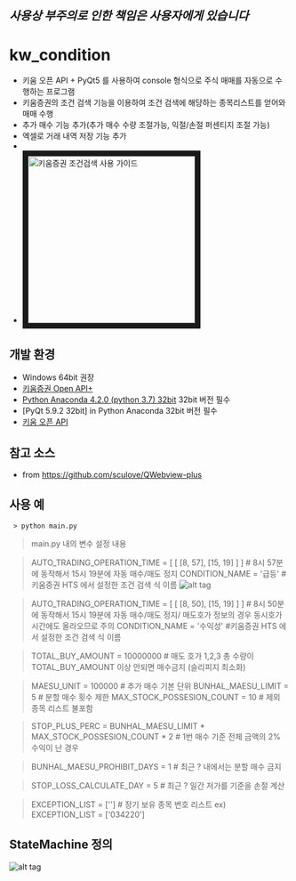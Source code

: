 ## *사용상 부주의로 인한 책임은 사용자에게 있습니다*
# kw_condition
 - 키움 오픈 API + PyQt5 를 사용하여 console 형식으로 주식 매매를 자동으로 수행하는 프로그램
 - 키움증권의 조건 검색 기능을 이용하여 조건 검색에 해당하는 종목리스트를 얻어와 매매 수행
 - 추가 매수 기능 추가(추가 매수 수량 조절가능,  익절/손절 퍼센티지 조절 가능)
 - 엑셀로 거래 내역 저장 기능 추가 
 - 
 - <a href="https://www.youtube.com/watch?v=QnnO4kIj51c" target="_blank"><img src="http://img.youtube.com/vi/YOUTUBE_VIDEO_ID_HERE/0.jpg" 
alt="키움증권 조건검색 사용 가이드" width="300" height="" border="10" /></a>

## 개발 환경  
 - Windows 64bit 권장
 - [키움증권 Open API+](https://www1.kiwoom.com/nkw.templateFrameSet.do?m=m1408000000)
 - [Python Anaconda 4.2.0 (python 3.7) 32bit](https://www.continuum.io/downloads#windows) 32bit 버전 필수 
 - [PyQt 5.9.2 32bit] in Python Anaconda 32bit 버전 필수 
 - [키움 오픈 API](https://download.kiwoom.com/web/openapi/kiwoom_openapi_plus_devguide_ver_1.5.pdf)

## 참고 소스 
 - from https://github.com/sculove/QWebview-plus

## 사용 예
~~~~
 > python main.py 
~~~~

> main.py 내의  변수 설정 내용 

> AUTO_TRADING_OPERATION_TIME = [ [ [8, 57], [15, 19] ] ]  # 8시 57분에 동작해서 15시 19분에 자동 매수/매도 정지
> CONDITION_NAME = '급등' #키움증권 HTS 에서 설정한 조건 검색 식 이름
![alt tag](https://user-images.githubusercontent.com/15916783/66357917-cd9feb80-e9ab-11e9-8240-81292230b569.png)

> AUTO_TRADING_OPERATION_TIME = [ [ [8, 50], [15, 19] ] ]  # 8시 50분에 동작해서 15시 19분에 자동 매수/매도 정지/  매도호가 정보의 경우 동시호가 시간에도  올라오므로 주의
> CONDITION_NAME = '수익성' #키움증권 HTS 에서 설정한 조건 검색 식 이름

> TOTAL_BUY_AMOUNT = 10000000 #  매도 호가 1,2,3 총 수량이 TOTAL_BUY_AMOUNT 이상 안되면 매수금지  (슬리피지 최소화)

> MAESU_UNIT = 100000 # 추가 매수 기본 단위 
> BUNHAL_MAESU_LIMIT = 5 # 분할 매수 횟수 제한 
> MAX_STOCK_POSSESION_COUNT = 10 # 제외 종목 리스트 불포함 

> STOP_PLUS_PERC = BUNHAL_MAESU_LIMIT * MAX_STOCK_POSSESION_COUNT * 2 # 1번 매수 기준 전체 금액의 2% 수익이 난 경우 

> BUNHAL_MAESU_PROHIBIT_DAYS = 1 # 최근 ? 내에서는 분할 매수 금지

> STOP_LOSS_CALCULATE_DAY = 5   # 최근 ? 일간 저가를 기준을 손절 계산

> EXCEPTION_LIST = [''] # 장기 보유 종목 번호 리스트  ex) EXCEPTION_LIST = ['034220'] 

## StateMachine 정의 
![alt tag](https://user-images.githubusercontent.com/15916783/67251929-d2849500-f4ab-11e9-8c82-f2b5deaeb48e.png)


